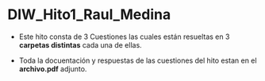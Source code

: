# DIW_Hito1_Raul_Medina

- Este hito consta de 3 Cuestiones las cuales están resueltas en 3 **carpetas distintas** cada una de ellas.

- Toda la docuentación y respuestas de las cuestiones del hito estan en el **archivo.pdf** adjunto.
